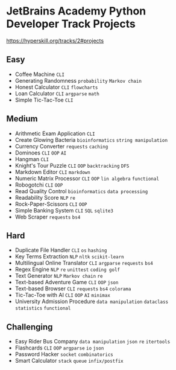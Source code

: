 # JetBrains Academy Python Developer Track Projects

https://hyperskill.org/tracks/2#projects

## Easy

- Coffee Machine `CLI`
- Generating Randomness `probability` `Markov chain`
- Honest Calculator `CLI` `flowcharts`
- Loan Calculator `CLI` `argparse` `math`
- Simple Tic-Tac-Toe `CLI`

## Medium

- Arithmetic Exam Application `CLI`
- Create Glowing Bacteria `bioinformatics` `string manipulation`
- Currency Converter `requests` `caching`
- Dominoes `CLI` `OOP` `AI`
- Hangman `CLI`
- Knight's Tour Puzzle `CLI` `OOP` `backtracking` `DFS`
- Markdown Editor `CLI` `markdown`
- Numeric Matrix Processor `CLI` `OOP` `lin algebra` `functional`
- Robogotchi `CLI` `OOP`
- Read Quality Control `bioinformatics` `data processing`
- Readability Score `NLP` `re`
- Rock-Paper-Scissors `CLI` `OOP`
- Simple Banking System `CLI` `SQL` `sqlite3`
- Web Scraper `requests` `bs4`

## Hard

- Duplicate File Handler `CLI` `os` `hashing`
- Key Terms Extraction `NLP` `nltk` `scikit-learn`
- Multilingual Online Translator `CLI` `argparse` `requests` `bs4`
- Regex Engine `NLP` `re` `unittest` `coding golf`
- Text Generator `NLP` `Markov chain` `re`
- Text-based Adventure Game `CLI` `OOP` `json`
- Text-based Browser `CLI` `requests` `bs4` `colorama`
- Tic-Tac-Toe with AI `CLI` `OOP` `AI` `minimax`
- University Admission Procedure `data manipulation` `dataclass` `statistics` `functional`

## Challenging

- Easy Rider Bus Company `data manipulation` `json` `re` `itertools`
- Flashcards `CLI` `OOP` `argparse` `io` `json`
- Password Hacker `socket` `combinatorics`
- Smart Calculator `stack` `queue` `infix/postfix`
